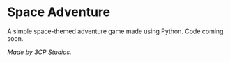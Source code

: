 # Space Adventure
A simple space-themed adventure game made using Python. Code coming soon.

*Made by 3CP Studios.*
